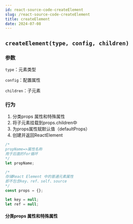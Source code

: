 ```yaml
---
id: react-source-code-createElement
slug: /react-source-code-createElement
title: createElement
date: 2024-07-08
---
```


## `createElement(type, config, children)` 

### 参数

`type`：元素类型

`config`：配置属性

`children`：子元素

### 行为

1. 分类props 属性和特殊属性
2. 将子元素挂载到props.children中
3. 为props属性赋默认值（defaultProps）
4. 创建并返回ReactElement

```javascript
/*
propName=>属性名称
用于后面的for循环
*/
let propName;

/*
存储React Element 中的普通元素属性 
即不包含key、ref、self、source
*/
const props = {};

let key = null;
let ref = null;
```

#### 分类props 属性和特殊属性



